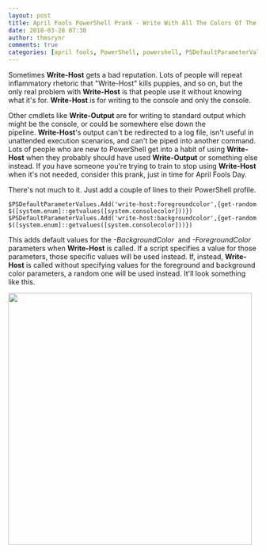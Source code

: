 ```yaml
---
layout: post
title: April Fools PowerShell Prank - Write With All The Colors Of The Rainbow
date: 2018-03-28 07:30
author: thmsrynr
comments: true
categories: [april fools, PowerShell, powershell, PSDefaultParameterValues, write-host]
---
```

Sometimes <strong>Write-Host</strong> gets a bad reputation. Lots of people will repeat inflammatory rhetoric that "Write-Host" kills puppies, and so on, but the only real problem with <strong>Write-Host</strong> is that people use it without knowing what it's for. <strong>Write-Host</strong> is for writing to the console and only the console.

Other cmdlets like <strong>Write-Output</strong> are for writing to standard output which might be the console, or could be somewhere else down the pipeline. <strong>Write-Host</strong>'s output can't be redirected to a log file, isn't useful in unattended execution scenarios, and can't be piped into another command. Lots of people who are new to PowerShell get into a habit of using <strong>Write-Host</strong> when they probably should have used <strong>Write-Output</strong> or something else instead. If you have someone you're trying to train to stop using <strong>Write-Host</strong> when it's not needed, consider this prank, just in time for April Fools Day.

<!--more-->

There's not much to it. Just add a couple of lines to their PowerShell profile.
```
$PSDefaultParameterValues.Add('write-host:foregroundcolor',{get-random $([system.enum]::getvalues([system.consolecolor]))})
$PSDefaultParameterValues.Add('write-host:backgroundcolor',{get-random $([system.enum]::getvalues([system.consolecolor]))})
```
This adds default values for the <em>-BackgroundColor</em>  and <em>-ForegroundColor</em>  parameters when <strong>Write-Host</strong> is called. If a script specifies a value for those parameters, those specific values will be used instead. If, instead, <strong>Write-Host</strong> is called without specifying values for the foreground and background color parameters, a random one will be used instead. It'll look something like this.

<img class="alignnone wp-image-666 size-full" src="/wp-content/uploads/2018/01/2018-01-10-13_56_29-powershell.png" alt="" width="492" height="509" />

